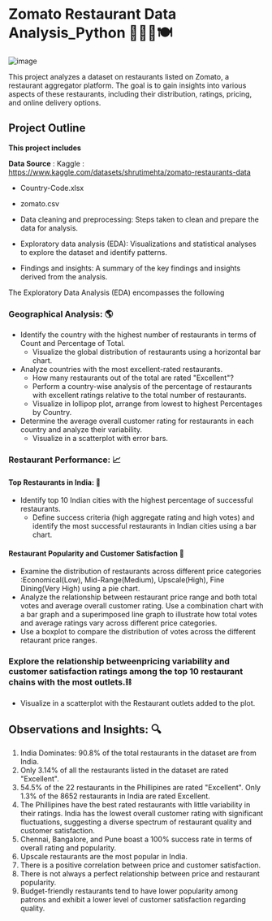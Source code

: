 # Zomato Restaurant Data Analysis_Python 🍜🥡🥢🍽️

![image](https://github.com/user-attachments/assets/07e2b3ea-3dcb-4089-a045-6732e1ad5c17)


This project analyzes a dataset on restaurants listed on Zomato, a restaurant aggregator platform. The goal is to gain insights into various aspects of these restaurants, including their distribution, ratings, pricing, and online delivery options.
     
## Project Outline
<b>This project includes</b>

   **Data Source** : Kaggle : https://www.kaggle.com/datasets/shrutimehta/zomato-restaurants-data
   * Country-Code.xlsx 
   * zomato.csv


* Data cleaning and preprocessing: Steps taken to clean and prepare the data for analysis.
* Exploratory data analysis (EDA): Visualizations and statistical analyses to explore the dataset and identify patterns.
* Findings and insights: A summary of the key findings and insights derived from the analysis.

The Exploratory Data Analysis (EDA) encompasses the following
### Geographical Analysis: 🌎
- Identify the country with the highest number of restaurants in terms of Count and Percentage of Total.
  * Visualize the global distribution of restaurants using a horizontal bar chart.
- Analyze countries with the most excellent-rated restaurants.
   * How many restaurants out of the total are rated "Excellent"?
   * Perform a country-wise analysis of the percentage of restaurants with excellent ratings relative to the total number of restaurants.
   * Visualize in lollipop plot, arrange from lowest to highest Percentages by Country.
- Determine the average overall customer rating for restaurants in each country and analyze their variability.
   * Visualize in a scatterplot with error bars.
 
### Restaurant Performance: 📈
#### Top Restaurants in India: 👑
- Identify top 10 Indian cities with the highest percentage of successful restaurants.
  * Define success criteria (high aggregate rating and high votes) and identify the most successful restaurants in Indian cities using a bar chart.
#### Restaurant Popularity and Customer Satisfaction 🌟
- Examine the distribution of restaurants across different price categories :Economical(Low), Mid-Range(Medium), Upscale(High), Fine Dining(Very High) using a pie chart.
- Analyze the relationship between restaurant price range and both total votes and average overall customer rating. Use a combination chart with a bar graph and a superimposed line graph to illustrate how total votes and average ratings vary across different price categories.
- Use a boxplot to compare the distribution of votes across the different retaurant price ranges.
###  Explore the relationship betweenpricing variability and customer satisfaction ratings among the top 10 restaurant chains with the most outlets.⛓️
- Visualize in a scatterplot with the Restaurant outlets added to the plot.



## Observations and Insights: 🔍
1. India Dominates: 90.8% of the total restaurants in the dataset are from India.
2. Only 3.14% of all the restaurants listed in the dataset are rated "Excellent".
3. 54.5% of the 22  restaurants in the Phillipines are rated "Excellent". Only 1.3% of the 8652 restaurants in India are rated Excellent.
4. The Phillipines have the best rated restaurants with little variability in their ratings. India has the lowest overall customer rating with significant fluctuations, suggesting a diverse spectrum of restaurant quality and customer satisfaction.
5. Chennai, Bangalore, and Pune boast a 100% success rate in terms of overall rating and popularity.
6. Upscale restaurants are the most popular in India.
7. There is a positive correlation between price and customer satisfaction.
8. There is not always a perfect relationship between price and restaurant popularity.
9. Budget-friendly restaurants tend to have lower popularity among patrons and exhibit a lower level of customer satisfaction regarding quality.

